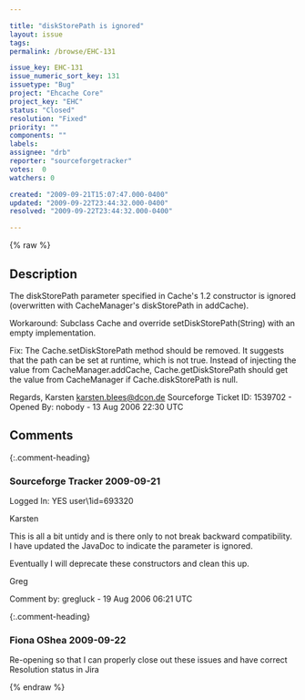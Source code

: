```yaml
---

title: "diskStorePath is ignored"
layout: issue
tags: 
permalink: /browse/EHC-131

issue_key: EHC-131
issue_numeric_sort_key: 131
issuetype: "Bug"
project: "Ehcache Core"
project_key: "EHC"
status: "Closed"
resolution: "Fixed"
priority: ""
components: ""
labels: 
assignee: "drb"
reporter: "sourceforgetracker"
votes:  0
watchers: 0

created: "2009-09-21T15:07:47.000-0400"
updated: "2009-09-22T23:44:32.000-0400"
resolved: "2009-09-22T23:44:32.000-0400"

---
```




{% raw %}



## Description

<div markdown="1" class="description">

The diskStorePath parameter specified in Cache's 1.2
constructor is ignored (overwritten with CacheManager's
diskStorePath in addCache).

Workaround:
Subclass Cache and override setDiskStorePath(String)
with an empty implementation.

Fix:
The Cache.setDiskStorePath method should be removed. It
suggests that the path can be set at runtime, which is
not true. Instead of injecting the value from
CacheManager.addCache, Cache.getDiskStorePath should
get the value from CacheManager if Cache.diskStorePath
is null.

Regards,
Karsten <karsten.blees@dcon.de>
Sourceforge Ticket ID: 1539702 - Opened By: nobody - 13 Aug 2006 22:30 UTC

</div>

## Comments


{:.comment-heading}
### **Sourceforge Tracker** <span class="date">2009-09-21</span>

<div markdown="1" class="comment">

Logged In: YES 
user\1id=693320

Karsten

This is all a bit untidy and is there only to not break backward compatibility. I 
have updated the JavaDoc to indicate the parameter is ignored.

Eventually I will deprecate these constructors and clean this up.

Greg

Comment by: gregluck - 19 Aug 2006 06:21 UTC

</div>


{:.comment-heading}
### **Fiona OShea** <span class="date">2009-09-22</span>

<div markdown="1" class="comment">

Re-opening so that I can properly close out these issues and have correct Resolution status in Jira

</div>



{% endraw %}
